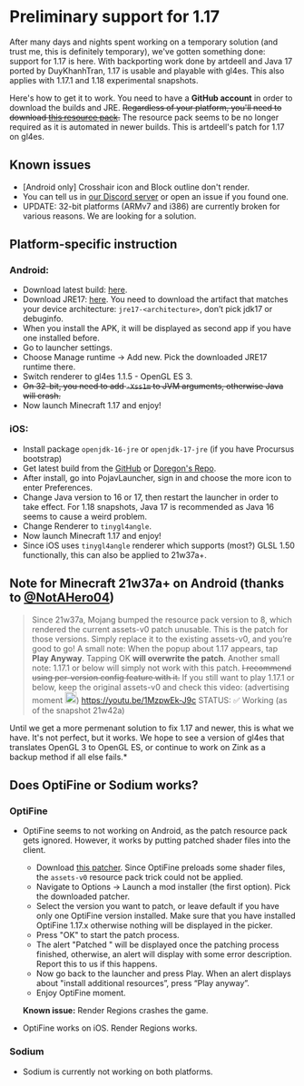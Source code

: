 # Preliminary support for 1.17

After many days and nights spent working on a temporary solution (and trust me, this is definitely temporary), we've gotten something done: support for 1.17 is here. With backporting work done by artdeell and Java 17 ported by DuyKhanhTran, 1.17 is usable and playable with gl4es. This also applies with 1.17.1 and 1.18 experimental snapshots.

Here's how to get it to work. You need to have a **GitHub account** in order to download the builds and JRE. ~~Regardless of your platform, you'll need to download [this resource pack](https://cdn.discordapp.com/attachments/724164160761626624/860864619350065162/assets-v0.zip).~~ The resource pack seems to be no longer required as it is automated in newer builds. This is artdeell's patch for 1.17 on gl4es.

## Known issues
- [Android only] Crosshair icon and Block outline don't render.
- You can tell us in [our Discord server](https://discord.gg/6RpEJda) or open an issue if you found one.
- UPDATE: 32-bit platforms (ARMv7 and i386) are currently broken for various reasons. We are looking for a solution.

## Platform-specific instruction
### Android:
- Download latest build: [here](https://github.com/PojavLauncherTeam/PojavLauncher/actions?query=branch%3Av3_openjdk).
- Download JRE17: [here](https://github.com/PojavLauncherTeam/android-openjdk-build-multiarch/releases/tag/jre17-ec28559). You need to download the artifact that matches your device architecture: `jre17-<architecture>`, don’t pick jdk17 or debuginfo.
- When you install the APK, it will be displayed as second app if you have one installed before.
- Go to launcher settings.
- Choose Manage runtime -> Add new. Pick the downloaded JRE17 runtime there.
- Switch renderer to gl4es 1.1.5 - OpenGL ES 3.
- ~~On 32-bit, you need to add `-Xss1m` to JVM arguments, otherwise Java will crash.~~
- Now launch Minecraft 1.17 and enjoy!

### iOS:
- Install package `openjdk-16-jre` or `openjdk-17-jre` (if you have Procursus bootstrap)
- Get latest build from the [GitHub](https://github.com/PojavLauncherTeam/PojavLauncher_iOS/actions?query=branch%3Amain) or [Doregon's Repo](https://repo.doregon.gq).
- After install, go into PojavLauncher, sign in and choose the more icon to enter Preferences.
- Change Java version to 16 or 17, then restart the launcher in order to take effect. For 1.18 snapshots, Java 17 is recommended as Java 16 seems to cause a weird problem.
- Change Renderer to `tinygl4angle`.
- Now launch Minecraft 1.17 and enjoy!
- Since iOS uses `tinygl4angle` renderer which supports (most?) GLSL 1.50 functionally, this can also be applied to 21w37a+.

## Note for Minecraft 21w37a+ on Android (thanks to [@NotAHero04](https://github.com/NotAHero04))
> Since 21w37a, Mojang bumped the resource pack version to 8, which rendered the current assets-v0 patch unusable. This is the patch for those versions. Simply replace it to the existing assets-v0, and you’re good to go!
> A small note: When the popup about 1.17 appears, tap **Play Anyway**. Tapping OK **will overwrite the patch**.
> Another small note: 1.17.1 or below will simply not work with this patch. ~~I recommend using per-version config feature with it.~~ If you still want to play 1.17.1 or below, keep the original assets-v0 and check this video: (advertising moment <img src="https://cdn.discordapp.com/emojis/793775166085005312.png" width="20" height="20">) https://youtu.be/1MzpwEk-J9c
> STATUS: ✅ Working (as of the snapshot 21w42a)

Until we get a more permenant solution to fix 1.17 and newer, this is what we have. It's not perfect, but it works. We hope to see a version of gl4es that translates OpenGL 3 to OpenGL ES, or continue to work on Zink as a backup method if all else fails.*

## Does OptiFine or Sodium works?
### OptiFine
- OptiFine seems to not working on Android, as the patch resource pack gets ignored. However, it works by putting patched shader files into the client.
  + Download [this patcher](https://cdn.discordapp.com/attachments/724163890803638277/888992640819925032/PojavOF117AssetsPatcher.jar). Since OptiFine preloads some shader files, the `assets-v0` resource pack trick could not be applied.
  + Navigate to Options -> Launch a mod installer (the first option). Pick the downloaded patcher.
  + Select the version you want to patch, or leave default if you have only one OptiFine version installed. Make sure that you have installed OptiFine 1.17.x otherwise nothing will be displayed in the picker.
  + Press "OK" to start the patch process.
  + The alert "Patched <version>" will be displayed once the patching process finished, otherwise, an alert will display with some error description. Report this to us if this happens.
  + Now go back to the launcher and press Play. When an alert displays about "install additional resources”, press “Play anyway”.
  + Enjoy OptiFine moment.

  **Known issue:** Render Regions crashes the game.

- OptiFine works on iOS. Render Regions works.

### Sodium
- Sodium is currently not working on both platforms.
